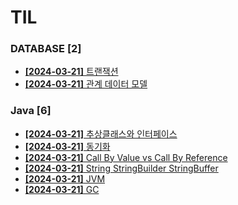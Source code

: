 # TIL
 
### DATABASE [2]
- [**[2024-03-21]**  트랜잭션](https://github.com/A-lass/TIL/blob/main/DATABASE/트랜잭션.md)
- [**[2024-03-21]**  관계 데이터 모델](https://github.com/A-lass/TIL/blob/main/DATABASE/관계_데이터_모델.md)
### Java [6]
- [**[2024-03-21]**  추상클래스와 인터페이스](https://github.com/A-lass/TIL/blob/main/Java/추상클래스와_인터페이스.md)
- [**[2024-03-21]**  동기화](https://github.com/A-lass/TIL/blob/main/Java/동기화.md)
- [**[2024-03-21]**  Call By Value vs Call By Reference](https://github.com/A-lass/TIL/blob/main/Java/Call_By_Value_vs_Call_By_Reference.md)
- [**[2024-03-21]**  String StringBuilder StringBuffer](https://github.com/A-lass/TIL/blob/main/Java/String_StringBuilder_StringBuffer.md)
- [**[2024-03-21]**  JVM](https://github.com/A-lass/TIL/blob/main/Java/JVM.md)
- [**[2024-03-21]**  GC](https://github.com/A-lass/TIL/blob/main/Java/GC.md)
